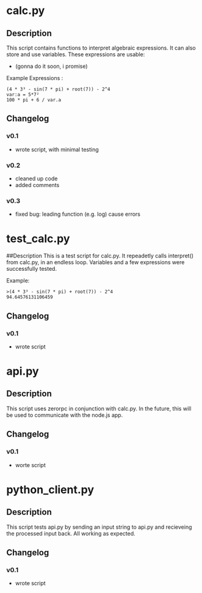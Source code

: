 # calc.py
## Description
This script contains functions to interpret algebraic expressions. It can also
store and use variables.
These expressions are usable:
  - (gonna do it soon, i promise)

Example Expressions :
```
(4 * 3³ - sin(7 * pi) + root(7)) - 2^4
var:a = 5*7²
100 * pi + 6 / var.a
```

## Changelog
### v0.1
  - wrote script, with minimal testing
### v0.2
  - cleaned up code
  - added comments
### v0.3
  - fixed bug: leading function (e.g. log) cause errors

# test_calc.py
##Description
This is a test script for calc.py. It repeadetly calls interpret() from calc.py, in an endless loop. Variables and a few expressions were successfully tested.

Example:
```
>(4 * 3³ - sin(7 * pi) + root(7)) - 2^4
94.64576131106459
```
## Changelog
### v0.1
  - wrote script

# api.py
## Description
This script uses zerorpc in conjunction with calc.py. In the future, this will be used to communicate with the node.js app.
## Changelog
### v0.1
- worte script

# python_client.py
## Description
This script tests api.py by sending an input string to api.py and recieveing the processed input back. All working as expected.
## Changelog
### v0.1
- wrote script
